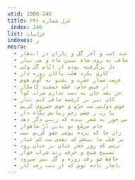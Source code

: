 ```yaml
---
utid: 1000-246
title: غزل شماره ۲۴۶
_index: 246
list: غزلیات
indexes: ر
mesra:
  - عید است و آخر گل و یاران در انتظار
  - ساقی به روی شاه ببین ماه و می بیار
  - دل برگرفته بودم از ایّام گل ولی
  - کاری بکرد همّت پاکان روزه دار
  - فرصت شمار عشرت و بشنو به گوش هوش
  - از فیض جام، قصّه جمشید کامکار
  - جز نقد جان به دست ندارم شراب کو؟
  - کان نیز بر کرشمه ساقی کنم نثار
  - خوش دولتی ست خرّم و خوش خسروی کریم
  - یا رب ز چشم زخم زمانش نگاه دار
  - می خور به شعر بنده که زیبی دگر دهد
  - جام مرصّعِ تو بدین دُرّ شاهوار
  - زان جا که پرده پوشی عفو کریم تست
  - بر قلب ما ببخش که نقدی ست کم عیار
  - ترسم که روز حشر عنان بر عنان رود
  - تسبیح شیخ و خرقه رند شراب خوار
  - حافظ چو رفت روزه و گل نیز می‌رود
  - ناچار باده نوش که از دست رفت کار
---
```

